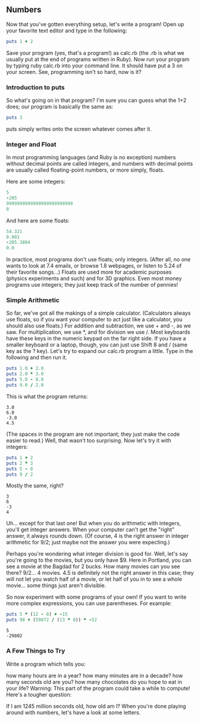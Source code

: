 ## Numbers


Now that you've gotten everything setup, let's write a program! Open up your favorite text editor and type in the following:

```ruby
puts 1 + 2
```

Save your program (yes, that's a program!) as calc.rb (the .rb is what we usually put at the end of programs written in Ruby).
Now run your program by typing ruby calc.rb into your command line. It should have put a 3 on your screen. See, programming isn't so hard,
now is it?

### Introduction to puts

So what's going on in that program? I'm sure you can guess what the 1+2 does; our program is basically the same as:

```ruby
puts 3
```

puts simply writes onto the screen whatever comes after it.

### Integer and Float

In most programming languages (and Ruby is no exception) numbers without decimal points are called integers,
and numbers with decimal points are usually called floating-point numbers, or more simply, floats.

Here are some integers:

```ruby
5
-205
9999999999999999999999999
0
```

And here are some floats:

```ruby
54.321
0.001
-205.3884
0.0
```

In practice, most programs don't use floats; only integers. (After all, no one wants to look at 7.4 emails, or browse 1.8 webpages,
or listen to 5.24 of their favorite songs...) Floats are used more for academic purposes (physics experiments and such) and for
3D graphics. Even most money programs use integers; they just keep track of the number of pennies!

### Simple Arithmetic

So far, we've got all the makings of a simple calculator. (Calculators always use floats, so if you want your computer to act just like
a calculator, you should also use floats.) For addition and subtraction, we use + and -, as we saw. For multiplication, we use *,
and for division we use /. Most keyboards have these keys in the numeric keypad on the far right side.
If you have a smaller keyboard or a laptop, though, you can just use Shift 8 and / (same key as the ? key).
Let's try to expand our calc.rb program a little. Type in the following and then run it.

```ruby
puts 1.0 + 2.0
puts 2.0 * 3.0
puts 5.0 - 8.0
puts 9.0 / 2.0
```

This is what the program returns:

```console
3.0
6.0
-3.0
4.5
```

(The spaces in the program are not important; they just make the code easier to read.) Well, that wasn't too surprising.
Now let's try it with integers:

```ruby
puts 1 + 2
puts 2 * 3
puts 5 - 8
puts 9 / 2
```

Mostly the same, right?

```console
3
6
-3
4
```

Uh... except for that last one! But when you do arithmetic with integers, you'll get integer answers. When your computer can't get the
"right" answer, it always rounds down. (Of course, 4 is the right answer in integer arithmetic for 9/2;
just maybe not the answer you were expecting.)

Perhaps you're wondering what integer division is good for. Well, let's say you're going to the movies, but you only have $9.
Here in Portland, you can see a movie at the Bagdad for 2 bucks. How many movies can you see there? 9/2... 4 movies.
4.5 is definitely not the right answer in this case; they will not let you watch half of a movie,
or let half of you in to see a whole movie... some things just aren't divisible.

So now experiment with some programs of your own! If you want to write more complex expressions, you can use parentheses. For example:

```ruby
puts 5 * (12 - 8) + -15
puts 98 + (59872 / (13 * 8)) * -52
```

```console
5
-29802
```

### A Few Things to Try

Write a program which tells you:

how many hours are in a year?
how many minutes are in a decade?
how many seconds old are you?
how many chocolates do you hope to eat in your life? 
Warning: This part of the program could take a while to compute!
Here's a tougher question:

If I am 1245 million seconds old, how old am I?
When you're done playing around with numbers, let's have a look at some letters.
